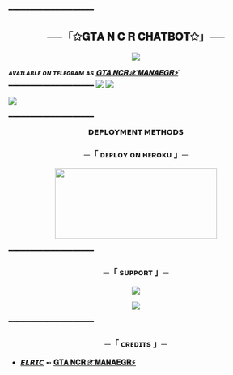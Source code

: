 ━━━━━━━━━━━━━━━━━━━━

<h2 align="center">
    ──「✩𝐆𝐓𝐀 𝐍 𝐂 𝐑 𝐂𝐇𝐀𝐓𝐁𝐎𝐓✩」──
</h2>

<p align="center">
  <img src="https://github.com/Elric14in/FallenRobot/blob/master/FallenRobot/resources/fglitch.gif">
</p>

_**ᴀᴠᴀɪʟᴀʙʟᴇ ᴏɴ ᴛᴇʟᴇɢʀᴀᴍ ᴀs [ 𝐆𝐓𝐀 𝐍𝐂𝐑 𝓧 𝐌𝐀𝐍𝐀𝐄𝐆𝐑⚡](https://https://t.me/+zFFLYOsY2xswOTZl)**_
━━━━━━━━━━━━━━━━━━━━
<img src="https://user-images.githubusercontent.com/73097560/115834477-dbab4500-a447-11eb-908a-139a6edaec5c.gif">
<img src="https://user-images.githubusercontent.com/73097560/115834477-dbab4500-a447-11eb-908a-139a6edaec5c.gif">

<img src="https://telegra.ph/file/faa63d78370341859e158.jpg">
</p>
━━━━━━━━━━━━━━━━━━━━

<p align="center">
<b>𝗗𝗘𝗣𝗟𝗢𝗬𝗠𝗘𝗡𝗧 𝗠𝗘𝗧𝗛𝗢𝗗𝗦</b>
</p>

<h3 align="center">
    ─「 ᴅᴇᴩʟᴏʏ ᴏɴ ʜᴇʀᴏᴋᴜ 」─
</h3>

<p align="center"><a href="https://dashboard.heroku.com/new?template=https://github.com/DAXXTEAM/DAXXCHATBOT"> <img src="https://img.shields.io/badge/Deploy%20On%20Heroku-green?style=for-the-badge&logo=heroku" width="320" height="138.45"/></a></p>


</details>
━━━━━━━━━━━━━━━━━━━━

<h3 align="center">
    ─「 sᴜᴩᴩᴏʀᴛ 」─
</h3>

<p align="center">
<a href="https://telegram.me/Elric_1"><img src="https://img.shields.io/badge/-Support%20Group-blue.svg?style=for-the-badge&logo=Telegram"></a>
</p>
<p align="center">
<a href="https://telegram.me/Elric_1"><img src="https://img.shields.io/badge/-Support%20Channel-blue.svg?style=for-the-badge&logo=Telegram"></a>
</p>

━━━━━━━━━━━━━━━━━━━━

<h3 align="center">
    ─「 ᴄʀᴇᴅɪᴛs 」─
</h3>

- <b>[𝙀𝙇𝙍𝙄𝘾](https://github.com/Elric14in)  ➻  [𝐆𝐓𝐀 𝐍𝐂𝐑 𝓧 𝐌𝐀𝐍𝐀𝐄𝐆𝐑⚡](https://github.com/Elric14in/DAXXCHATBOT) 
  
  

